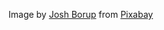 Image by <a href="https://pixabay.com/users/joshborup-5103444/?utm_source=link-attribution&utm_medium=referral&utm_campaign=image&utm_content=2429746">Josh Borup</a> from <a href="https://pixabay.com//?utm_source=link-attribution&utm_medium=referral&utm_campaign=image&utm_content=2429746">Pixabay</a>